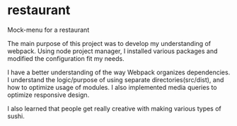 # restaurant
Mock-menu for a restaurant

The main purpose of this project was to develop my understanding of webpack. Using node project manager, I installed various packages and modified the configuration fit my needs. 

I have a better understanding of the way Webpack organizes dependencies. I understand the logic/purpose of using separate directories(src/dist), and how to optimize usage of modules. I also implemented media queries to optimize responsive design.

I also learned that people get really creative with making various types of sushi.

